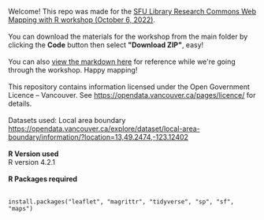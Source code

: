 Welcome! This repo was made for the [SFU Library Research Commons Web Mapping with R workshop (October 6, 2022)](https://www.lib.sfu.ca/find/other-materials/data-gis/gis/37423). <br>
<br>
You can download the materials for the workshop from the main folder by clicking the **Code** button then select **"Download ZIP"**, easy! <br>
<br>
You can also [view the markdown here](https://jaifisch.github.io/webmapR/) for reference while we're going through the workshop. Happy mapping! <br>
<br>
This repository contains information licensed under the Open Government Licence – Vancouver. See https://opendata.vancouver.ca/pages/licence/ for details.<br>
<br>
Datasets used: Local area boundary https://opendata.vancouver.ca/explore/dataset/local-area-boundary/information/?location=13,49.2474,-123.12402<br>
<br>
**R Version used**<br>
R version 4.2.1 
<br>
<br>
**R Packages required**<br>
<br>
```
install.packages("leaflet", "magrittr", "tidyverse", "sp", "sf", "maps")
```

